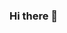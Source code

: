 ### Hi there 👋

<!--
**lucas-souza19/lucas-souza19** is a ✨ _special_ ✨ repository because its `README.md` (this file) appears on your GitHub profile.

<img align="right" width="400" height="400" src="coloque_o_link_de_uma_foto_ou_gif_aqui">
 
# Welcome!
 
## I'm Lucas!
 
… 👱 Sou Lucas Souza, campineiro, desenvolvedor Front-end em formação e sempre em busca de novas oportunidades.
🎓 Atualmente curso Análise e Desenvolvimento de Sistemas no Instituto Federal de Educação, Ciência e Tecnologia de São Paulo.
📚 Tenho me dedicado a estudar desenvolvimento Web, utilizando as tecnologias: HTML5, CSS3, JavaScript, ReactJs e NextJs. Além disso tenho estudado mais a fundo sobre a linguagem Python, para utilizá-la em automações de processos financeiros.
🤓 Ademais tabém possuo conhecimento das linguagens C e C#, e iniciei neste semestre o aprendizado em Java, utilizando todas com integrações em banco de dados no MySQL Workbench.
 
 
## About me 
[![Github Badge](https://img.shields.io/badge/-Github-000?style=flat-square&logo=Github&logoColor=white&link=link_do_seu_perfil_no_github)](https://github.com/lucas-souza19)
[![Linkedin Badge](https://img.shields.io/badge/-LinkedIn-blue?style=flat-square&logo=Linkedin&logoColor=white&link=link_do_seu_perfil_no_linkedin)](https://www.linkedin.com/in/lucas-souza19/)
[![Whatsapp Badge](https://img.shields.io/badge/-Whatsapp-4CA143?style=flat-square&labelColor=4CA143&logo=whatsapp&logoColor=white&link=https://api.whatsapp.com/send?phone=seu_telefone_55+DDD+número_de_telefone&text=Hello!)](https://api.whatsapp.com/send?phone=seu_telefone_55+19+986014199&text=Hello!)
[![Gmail Badge](https://img.shields.io/badge/-Gmail-c14438?style=flat-square&logo=Gmail&logoColor=white&link=mailto:seu_email)](mailto:lucassouzacps19@gmail.com)
 
- Thanks for visiting. 
 
- Enjoy it!! o/
